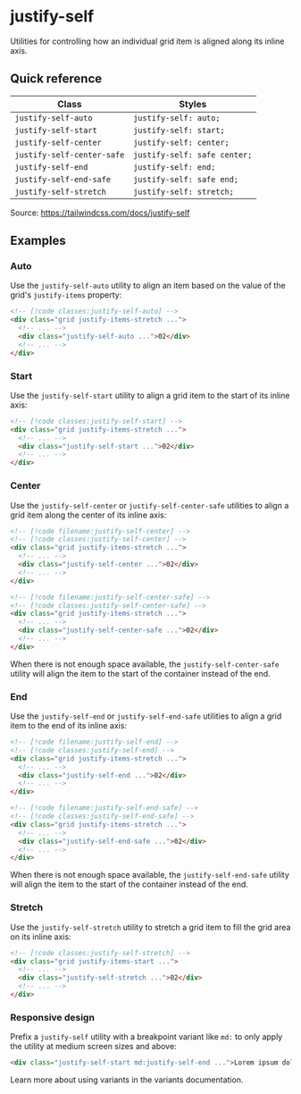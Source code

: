 # justify-self

Utilities for controlling how an individual grid item is aligned along its inline axis.

## Quick reference

| Class | Styles |
|---|---|
| `justify-self-auto` | `justify-self: auto;` |
| `justify-self-start` | `justify-self: start;` |
| `justify-self-center` | `justify-self: center;` |
| `justify-self-center-safe` | `justify-self: safe center;` |
| `justify-self-end` | `justify-self: end;` |
| `justify-self-end-safe` | `justify-self: safe end;` |
| `justify-self-stretch` | `justify-self: stretch;` |

Source: https://tailwindcss.com/docs/justify-self

## Examples

### Auto

Use the `justify-self-auto` utility to align an item based on the value of the grid's `justify-items` property:

```html
<!-- [!code classes:justify-self-auto] -->
<div class="grid justify-items-stretch ...">
  <!-- ... -->
  <div class="justify-self-auto ...">02</div>
  <!-- ... -->
</div>
```

### Start

Use the `justify-self-start` utility to align a grid item to the start of its inline axis:

```html
<!-- [!code classes:justify-self-start] -->
<div class="grid justify-items-stretch ...">
  <!-- ... -->
  <div class="justify-self-start ...">02</div>
  <!-- ... -->
</div>
```

### Center

Use the `justify-self-center` or `justify-self-center-safe` utilities to align a grid item along the center of its inline axis:

```html
<!-- [!code filename:justify-self-center] -->
<!-- [!code classes:justify-self-center] -->
<div class="grid justify-items-stretch ...">
  <!-- ... -->
  <div class="justify-self-center ...">02</div>
  <!-- ... -->
</div>
```

```html
<!-- [!code filename:justify-self-center-safe] -->
<!-- [!code classes:justify-self-center-safe] -->
<div class="grid justify-items-stretch ...">
  <!-- ... -->
  <div class="justify-self-center-safe ...">02</div>
  <!-- ... -->
</div>
```

When there is not enough space available, the `justify-self-center-safe` utility will align the item to the start of the container instead of the end.

### End

Use the `justify-self-end` or `justify-self-end-safe` utilities to align a grid item to the end of its inline axis:

```html
<!-- [!code filename:justify-self-end] -->
<!-- [!code classes:justify-self-end] -->
<div class="grid justify-items-stretch ...">
  <!-- ... -->
  <div class="justify-self-end ...">02</div>
  <!-- ... -->
</div>
```

```html
<!-- [!code filename:justify-self-end-safe] -->
<!-- [!code classes:justify-self-end-safe] -->
<div class="grid justify-items-stretch ...">
  <!-- ... -->
  <div class="justify-self-end-safe ...">02</div>
  <!-- ... -->
</div>
```

When there is not enough space available, the `justify-self-end-safe` utility will align the item to the start of the container instead of the end.

### Stretch

Use the `justify-self-stretch` utility to stretch a grid item to fill the grid area on its inline axis:

```html
<!-- [!code classes:justify-self-stretch] -->
<div class="grid justify-items-start ...">
  <!-- ... -->
  <div class="justify-self-stretch ...">02</div>
  <!-- ... -->
</div>
```

### Responsive design

Prefix a `justify-self` utility with a breakpoint variant like `md:` to only apply the utility at medium screen sizes and above:

```html
<div class="justify-self-start md:justify-self-end ...">Lorem ipsum dolor sit amet...</div>
```

Learn more about using variants in the variants documentation.
